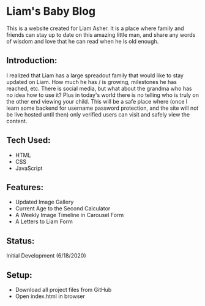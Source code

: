 # Liam's Baby Blog

This is a website created for Liam Asher.  It is a place where family and friends can stay up to date 
on this amazing little man, and share any words of wisdom and love that he can read when he is old enough.

## Introduction:

I realized that Liam has a large spreadout family that would like to stay updated on
Liam.  How much he has / is growing, milestones he has reached, etc.  There is social media, but what about the grandma who has no idea how to use it?  Plus in today's world there is no telling who is truly on the other end viewing your child.  This will be a safe place where (once I learn some backend for username password protection, and the site will not be live hosted until then) only verified users can visit and safely view the content.

## Tech Used:

- HTML
- CSS
- JavaScript

## Features:

- Updated Image Gallery
- Current Age to the Second Calculator
- A Weekly Image Timeline in Carousel  Form
- A Letters to Liam Form

## Status:

Initial Development (6/18/2020)

## Setup:

- Download all project files from GitHub
- Open index.html in browser

